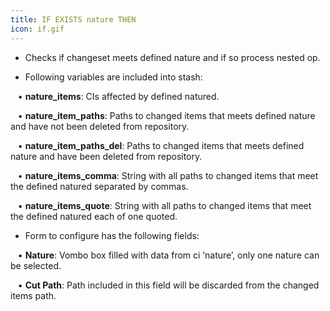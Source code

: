 ```yaml
---
title: IF EXISTS nature THEN
icon: if.gif
---
```


* Checks if changeset meets defined nature and if so process nested op. 

* Following variables are included into stash: <br />

&nbsp; &nbsp;• **nature_items**: CIs affected by defined natured. <br />

&nbsp; &nbsp;• **nature_item_paths**: Paths to changed items that meets defined nature and have not been deleted from repository. <br />

&nbsp; &nbsp;• **nature_item_paths_del**: Paths to changed items that meets defined nature and have  been deleted from repository. <br />

&nbsp; &nbsp;• **nature_items_comma**: String with all paths to changed items that meet the defined natured separated by commas. <br />

&nbsp; &nbsp;• **nature_items_quote**: String with all paths to changed items that meet the defined natured each of one quoted. <br />

* Form to configure has the following fields: <br />

&nbsp; &nbsp;• **Nature**: Vombo box filled with data from ci ‘nature’, only one nature can be selected. <br />

&nbsp; &nbsp;• **Cut Path**: Path included in this field will be discarded from the changed items path.



